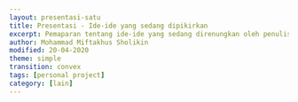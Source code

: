 ```yaml
---
layout: presentasi-satu
title: Presentasi - Ide-ide yang sedang dipikirkan
excerpt: Pemaparan tentang ide-ide yang sedang direnungkan oleh penulis
author: Mohammad Miftakhus Sholikin
modified: 20-04-2020
theme: simple
transition: convex
tags: [personal project]
category: [lain]
---
```




<section
  data-markdown
  id = sampul>
  <script>
  #### [Kumpulan Ide-Ide]({{ site.github.url }}/profil/deskripsi-penulis/)
  </script>
</section>

<section
  data-markdown>
  <script>
  #### [Ide 1](#/sampul)
  <p style="font-size: 25px">Hubungan termodinamika dan pakan (mis. proses pembuatan silase adanya karbon dioksida bisa dihitung menggunakan kaidah di bioenergetika __nilai RQ__ atau __nilai setara kalor__? saya juga mulai lupa)</p>
  </script>
</section>

<section
  data-markdown>
  <script>
  #### [Ide 2](#/sampul)
  <p style="font-size: 25px">Kecerdasan buatan (_Artificial intelligence_) untuk meringankan proses formulasi pakan. Teknik yang digunakan ada banyak sekali salah satunya adalah jaringan saraf tiruan populernya dikenal dengan istilah __ANN__ (_Artificial neural network_). Karena keterbatasan kemampuan saya sekarang, dari ide ini penulis hanya mampu mengkaji pola hubungan linear. Harapannya penulis mampu mengembangkan ke sistem _input output_ yang lebih rumit.</p>
  </script>
</section>

<section 
  data-markdown>
  <script>
  <small>Presentasi ini dibuat menggunakan [Reveal.js Demo Website](https://lab.hakim.se/reveal-js/#/)</small>
  <br/><small><small>Kembali ke <a href="#/sampul">sampul</a> atau <a href="{{ site.github.url }}/laman/lain">lain</a></small></small>
  </script>
</section>